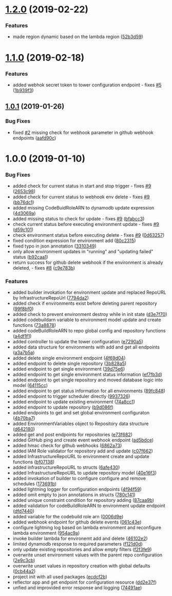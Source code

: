 # [1.2.0](https://github.com/auto-staging/tower/compare/1.1.0...1.2.0) (2019-02-22)


### Features

* made region dynamic based on the lambda region ([52b3d59](https://github.com/auto-staging/tower/commit/52b3d59))

# [1.1.0](https://github.com/auto-staging/tower/compare/1.0.1...1.1.0) (2019-02-18)


### Features

* added webhok secret token to tower configuration endpoint - fixes [#5](https://github.com/auto-staging/tower/issues/5) ([1b939f3](https://github.com/auto-staging/tower/commit/1b939f3))

## [1.0.1](https://github.com/auto-staging/tower/compare/1.0.0...1.0.1) (2019-01-26)


### Bug Fixes

* fixed [#2](https://github.com/auto-staging/tower/issues/2) missing check for webhook parameter in github webhook endpoints ([aafd90c](https://github.com/auto-staging/tower/commit/aafd90c))

# 1.0.0 (2019-01-10)


### Bug Fixes

* added check for current status in start and stop trigger - fixes [#9](https://github.com/auto-staging/tower/issues/9) ([2653c98](https://github.com/auto-staging/tower/commit/2653c98))
* added check for current status to webhook env delete - fixes [#9](https://github.com/auto-staging/tower/issues/9) ([bb76dc1](https://github.com/auto-staging/tower/commit/bb76dc1))
* added missing CodeBuidRoleARN to dynamodb update expression ([4d3069a](https://github.com/auto-staging/tower/commit/4d3069a))
* added missing status to check for update - fixes [#9](https://github.com/auto-staging/tower/issues/9) ([bfabcc3](https://github.com/auto-staging/tower/commit/bfabcc3))
* check current status before executing environment update - fixes [#9](https://github.com/auto-staging/tower/issues/9) ([d59c101](https://github.com/auto-staging/tower/commit/d59c101))
* check environment status before executing delete - fixes [#9](https://github.com/auto-staging/tower/issues/9) ([0d63257](https://github.com/auto-staging/tower/commit/0d63257))
* fixed condition expression for environment add ([80c2315](https://github.com/auto-staging/tower/commit/80c2315))
* fixed typo in json annotation ([3310349](https://github.com/auto-staging/tower/commit/3310349))
* only allow environment updates in "running" and "updating failed" status ([b92caa1](https://github.com/auto-staging/tower/commit/b92caa1))
* return success for github delete webhook if the environment is already deleted, - fixes [#8](https://github.com/auto-staging/tower/issues/8) ([c9e783b](https://github.com/auto-staging/tower/commit/c9e783b))


### Features

* added builder invokation for environment update and replaced RepoURL by InfrastructureRepoUrl ([7794da2](https://github.com/auto-staging/tower/commit/7794da2))
* added check if environments exist before deleting parent repository ([99f8bf0](https://github.com/auto-staging/tower/commit/99f8bf0))
* added check to prevent environment destroy while in init state ([d3e7f70](https://github.com/auto-staging/tower/commit/d3e7f70))
* added codebuildarn variable to environment model update and create functions ([73a8878](https://github.com/auto-staging/tower/commit/73a8878))
* added codeBuildRoleARN to repo global config and repository functions ([a4df1f1](https://github.com/auto-staging/tower/commit/a4df1f1))
* added controller to update the tower configuration ([e7290a5](https://github.com/auto-staging/tower/commit/e7290a5))
* added data structure for environments with add and get all  endpoints ([a3a7b5a](https://github.com/auto-staging/tower/commit/a3a7b5a))
* added delete single environment endpoint ([4f69d04](https://github.com/auto-staging/tower/commit/4f69d04))
* added endpoint to delete single repository ([3b828a5](https://github.com/auto-staging/tower/commit/3b828a5))
* added endpoint to get single environment ([39d75e6](https://github.com/auto-staging/tower/commit/39d75e6))
* added endpoint to get single environment status information ([ef7fb3d](https://github.com/auto-staging/tower/commit/ef7fb3d))
* added endpoint to get single repository and moved database logic into model ([64115cc](https://github.com/auto-staging/tower/commit/64115cc))
* added endpoint to get status information for all environments ([89fc848](https://github.com/auto-staging/tower/commit/89fc848))
* added endpoint to trigger scheduler directly ([9937326](https://github.com/auto-staging/tower/commit/9937326))
* added endpoint to update existing environment ([74a8cc1](https://github.com/auto-staging/tower/commit/74a8cc1))
* added endpoint to update repository ([b9d086f](https://github.com/auto-staging/tower/commit/b9d086f))
* added endpoints to get and set global environment configuraton ([4b70ba7](https://github.com/auto-staging/tower/commit/4b70ba7))
* added EnvironmentVariables object to Repository data structure ([d642180](https://github.com/auto-staging/tower/commit/d642180))
* added get and post endpoints for repositories ([e73f682](https://github.com/auto-staging/tower/commit/e73f682))
* added GitHub ping and create event webhook endpoint ([ad5bdce](https://github.com/auto-staging/tower/commit/ad5bdce))
* added hmac check for github webhooks ([6862a73](https://github.com/auto-staging/tower/commit/6862a73))
* added IAM Role validator for repository add and update ([c07f662](https://github.com/auto-staging/tower/commit/c07f662))
* added InfrastructureRepoURL to environment create and update functions ([bf07138](https://github.com/auto-staging/tower/commit/bf07138))
* added infrastructureRepoURL to structs ([6afe430](https://github.com/auto-staging/tower/commit/6afe430))
* added InfrastructureRepoURL to update repository model ([40e16f3](https://github.com/auto-staging/tower/commit/40e16f3))
* added invokation of builder to configure configure and remove schedules ([173691b](https://github.com/auto-staging/tower/commit/173691b))
* added lightning logger for configuration endpoints ([4f94f59](https://github.com/auto-staging/tower/commit/4f94f59))
* added omit empty to json annotations in structs ([780c141](https://github.com/auto-staging/tower/commit/780c141))
* added unique constraint condition for repository adding ([87caa9b](https://github.com/auto-staging/tower/commit/87caa9b))
* added validation for codeBuildRoleARN to environment update endpoint ([dfd7440](https://github.com/auto-staging/tower/commit/dfd7440))
* added variable for the codebuild role arn ([0006d9e](https://github.com/auto-staging/tower/commit/0006d9e))
* added webhook endpoint for github delete events ([061c43e](https://github.com/auto-staging/tower/commit/061c43e))
* configure lightning log based on lambda environment and reconfigure lambda environment ([954ac9a](https://github.com/auto-staging/tower/commit/954ac9a))
* invoke builder lambda for environemt add and delete ([46102e2](https://github.com/auto-staging/tower/commit/46102e2))
* limited dynamodb response to required parameters ([f121d0d](https://github.com/auto-staging/tower/commit/f121d0d))
* only update existing repositories and allow empty filters ([f2f3fe9](https://github.com/auto-staging/tower/commit/f2f3fe9))
* overwrite unset environment values with the parent repo configuration ([2e9c3cb](https://github.com/auto-staging/tower/commit/2e9c3cb))
* overwrite unset values in repository creation with global defaults ([0cb44a2](https://github.com/auto-staging/tower/commit/0cb44a2))
* project init with all used packages ([ecdcf2b](https://github.com/auto-staging/tower/commit/ecdcf2b))
* reflector app and get endpoint for configuration resource ([dd2e37f](https://github.com/auto-staging/tower/commit/dd2e37f))
* unfied and improvided error response and logging ([74491ae](https://github.com/auto-staging/tower/commit/74491ae))
